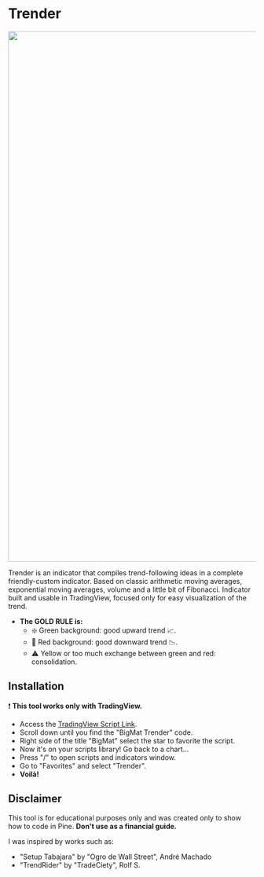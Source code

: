 # Trender

<img src="https://i.postimg.cc/FK3D4Tcc/Trender.png" width="1080">

Trender is an indicator that compiles trend-following ideas in a complete friendly-custom indicator. Based on classic arithmetic moving averages, exponential moving averages, volume and a little bit of Fibonacci.
Indicator built and usable in TradingView, focused only for easy visualization of the trend. 

- **The GOLD RULE is:**
  - ❇️ Green background: good upward trend 📈. 
  - 🔴 Red background: good downward trend 📉. 
  - ⚠️ Yellow or too much exchange between green and red: consolidation.  
  
## Installation

❗️ **This tool works only with TradingView.**

- Access the [TradingView Script Link](https://br.tradingview.com/script/PyzYltq6/).
- Scroll down until you find the "BigMat Trender" code.
- Right side of the title "BigMat" select the star to favorite the script.
- Now it's on your scripts library! Go back to a chart...
- Press "/" to open scripts and indicators window.
- Go to "Favorites" and select "Trender".
- **Voilà!**

## Disclaimer
This tool is for educational purposes only and was created only to show how to code in Pine.
**Don't use as a financial guide.**

I was inspired by works such as: 
- "Setup Tabajara" by "Ogro de Wall Street", André Machado 
- "TrendRider" by "TradeCiety", Rolf S.
